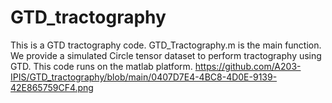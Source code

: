 # GTD_tractography
This is a GTD tractography code.
GTD_Tractography.m is the main function. We provide a simulated Circle tensor dataset to perform tractography using GTD.
This code runs on the matlab platform.
https://github.com/A203-IPIS/GTD_tractography/blob/main/0407D7E4-4BC8-4D0E-9139-42E865759CF4.png
